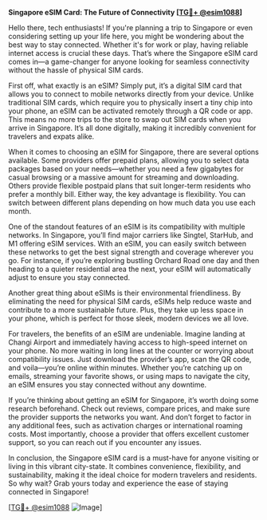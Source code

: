 **Singapore eSIM Card: The Future of Connectivity [[TG💪+ @esim1088](https://t.me/s/esim1088)]**

Hello there, tech enthusiasts! If you're planning a trip to Singapore or even considering setting up your life here, you might be wondering about the best way to stay connected. Whether it's for work or play, having reliable internet access is crucial these days. That’s where the Singapore eSIM card comes in—a game-changer for anyone looking for seamless connectivity without the hassle of physical SIM cards.

First off, what exactly is an eSIM? Simply put, it’s a digital SIM card that allows you to connect to mobile networks directly from your device. Unlike traditional SIM cards, which require you to physically insert a tiny chip into your phone, an eSIM can be activated remotely through a QR code or app. This means no more trips to the store to swap out SIM cards when you arrive in Singapore. It’s all done digitally, making it incredibly convenient for travelers and expats alike.

When it comes to choosing an eSIM for Singapore, there are several options available. Some providers offer prepaid plans, allowing you to select data packages based on your needs—whether you need a few gigabytes for casual browsing or a massive amount for streaming and downloading. Others provide flexible postpaid plans that suit longer-term residents who prefer a monthly bill. Either way, the key advantage is flexibility. You can switch between different plans depending on how much data you use each month.

One of the standout features of an eSIM is its compatibility with multiple networks. In Singapore, you’ll find major carriers like Singtel, StarHub, and M1 offering eSIM services. With an eSIM, you can easily switch between these networks to get the best signal strength and coverage wherever you go. For instance, if you’re exploring bustling Orchard Road one day and then heading to a quieter residential area the next, your eSIM will automatically adjust to ensure you stay connected.

Another great thing about eSIMs is their environmental friendliness. By eliminating the need for physical SIM cards, eSIMs help reduce waste and contribute to a more sustainable future. Plus, they take up less space in your phone, which is perfect for those sleek, modern devices we all love.

For travelers, the benefits of an eSIM are undeniable. Imagine landing at Changi Airport and immediately having access to high-speed internet on your phone. No more waiting in long lines at the counter or worrying about compatibility issues. Just download the provider’s app, scan the QR code, and voila—you’re online within minutes. Whether you’re catching up on emails, streaming your favorite shows, or using maps to navigate the city, an eSIM ensures you stay connected without any downtime.

If you’re thinking about getting an eSIM for Singapore, it’s worth doing some research beforehand. Check out reviews, compare prices, and make sure the provider supports the networks you want. And don’t forget to factor in any additional fees, such as activation charges or international roaming costs. Most importantly, choose a provider that offers excellent customer support, so you can reach out if you encounter any issues.

In conclusion, the Singapore eSIM card is a must-have for anyone visiting or living in this vibrant city-state. It combines convenience, flexibility, and sustainability, making it the ideal choice for modern travelers and residents. So why wait? Grab yours today and experience the ease of staying connected in Singapore! 

[[TG💪+ @esim1088](https://t.me/s/esim1088) ![Image](https://i.postimg.cc/Y0z9fWf4/image.png)]